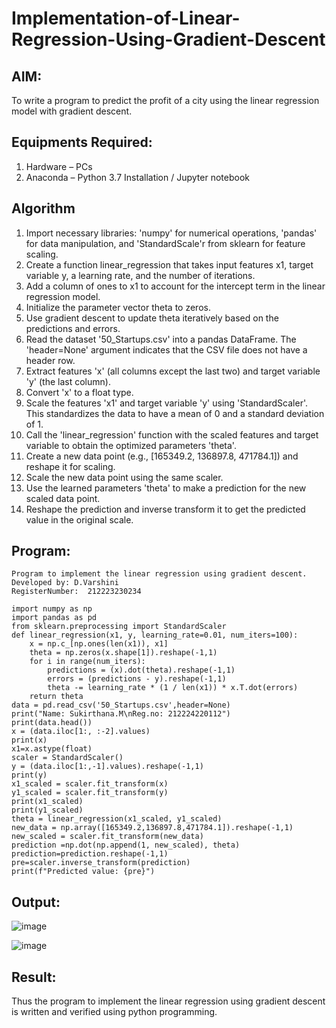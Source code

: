 # Implementation-of-Linear-Regression-Using-Gradient-Descent

## AIM:
To write a program to predict the profit of a city using the linear regression model with gradient descent.

## Equipments Required:
1. Hardware – PCs
2. Anaconda – Python 3.7 Installation / Jupyter notebook

## Algorithm
1. Import necessary libraries: 'numpy' for numerical operations, 'pandas' for data manipulation, and 'StandardScale'r from sklearn for feature scaling.
2. Create a function linear_regression that takes input features x1, target variable y, a learning rate, and the number of iterations.
3. Add a column of ones to x1 to account for the intercept term in the linear regression model.
4. Initialize the parameter vector theta to zeros.
5. Use gradient descent to update theta iteratively based on the predictions and errors.
6. Read the dataset '50_Startups.csv' into a pandas DataFrame. The 'header=None' argument indicates that the CSV file does not have a header row.
7. Extract features 'x' (all columns except the last two) and target variable 'y' (the last column).
8. Convert 'x' to a float type.
9. Scale the features 'x1' and target variable 'y' using 'StandardScaler'. This standardizes the data to have a mean of 0 and a standard deviation of 1.
10. Call the 'linear_regression' function with the scaled features and target variable to obtain the optimized parameters 'theta'.
11. Create a new data point (e.g., [165349.2, 136897.8, 471784.1]) and reshape it for scaling.
12. Scale the new data point using the same scaler.
13. Use the learned parameters 'theta' to make a prediction for the new scaled data point.
14. Reshape the prediction and inverse transform it to get the predicted value in the original scale.
## Program:

```
Program to implement the linear regression using gradient descent.
Developed by: D.Varshini
RegisterNumber:  212223230234

import numpy as np
import pandas as pd
from sklearn.preprocessing import StandardScaler
def linear_regression(x1, y, learning_rate=0.01, num_iters=100):
    x = np.c_[np.ones(len(x1)), x1]
    theta = np.zeros(x.shape[1]).reshape(-1,1)
    for i in range(num_iters):
        predictions = (x).dot(theta).reshape(-1,1)
        errors = (predictions - y).reshape(-1,1)
        theta -= learning_rate * (1 / len(x1)) * x.T.dot(errors)
    return theta
data = pd.read_csv('50_Startups.csv',header=None)
print("Name: Sukirthana.M\nReg.no: 212224220112")
print(data.head())
x = (data.iloc[1:, :-2].values)
print(x)
x1=x.astype(float)
scaler = StandardScaler()
y = (data.iloc[1:,-1].values).reshape(-1,1)
print(y)
x1_scaled = scaler.fit_transform(x)
y1_scaled = scaler.fit_transform(y)
print(x1_scaled)
print(y1_scaled)
theta = linear_regression(x1_scaled, y1_scaled)
new_data = np.array([165349.2,136897.8,471784.1]).reshape(-1,1)
new_scaled = scaler.fit_transform(new_data)
prediction =np.dot(np.append(1, new_scaled), theta)
prediction=prediction.reshape(-1,1)
pre=scaler.inverse_transform(prediction)
print(f"Predicted value: {pre}")
```


## Output:
![image](https://github.com/user-attachments/assets/262dc6da-b7db-4fb4-957f-a81cb3a93db9)

![image](https://github.com/user-attachments/assets/ca6b71f3-c653-4b0a-ac09-e56941a34dfd)



## Result:
Thus the program to implement the linear regression using gradient descent is written and verified using python programming.
